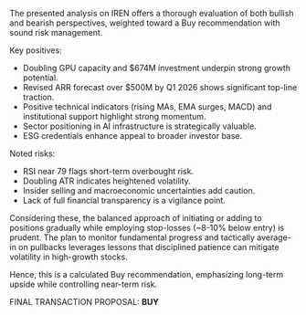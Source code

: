 The presented analysis on IREN offers a thorough evaluation of both bullish and bearish perspectives, weighted toward a Buy recommendation with sound risk management.

Key positives:
- Doubling GPU capacity and $674M investment underpin strong growth potential.
- Revised ARR forecast over $500M by Q1 2026 shows significant top-line traction.
- Positive technical indicators (rising MAs, EMA surges, MACD) and institutional support highlight strong momentum.
- Sector positioning in AI infrastructure is strategically valuable.
- ESG credentials enhance appeal to broader investor base.

Noted risks:
- RSI near 79 flags short-term overbought risk.
- Doubling ATR indicates heightened volatility.
- Insider selling and macroeconomic uncertainties add caution.
- Lack of full financial transparency is a vigilance point.

Considering these, the balanced approach of initiating or adding to positions gradually while employing stop-losses (~8-10% below entry) is prudent. The plan to monitor fundamental progress and tactically average-in on pullbacks leverages lessons that disciplined patience can mitigate volatility in high-growth stocks.

Hence, this is a calculated Buy recommendation, emphasizing long-term upside while controlling near-term risk.

FINAL TRANSACTION PROPOSAL: **BUY**